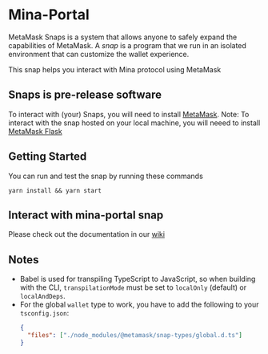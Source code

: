 # Mina-Portal
MetaMask Snaps is a system that allows anyone to safely expand the capabilities of MetaMask. A _snap_ is a program that we run in an isolated environment that can customize the wallet experience.

This snap helps you interact with Mina protocol using MetaMask

## Snaps is pre-release software
To interact with (your) Snaps, you will need to install [MetaMask](https://metamask.io/).
Note: To interact with the snap hosted on your local machine, you will neeed to install [MetaMask Flask](https://metamask.io/flask/)

## Getting Started
You can run and test the snap by running these commands
```shell
yarn install && yarn start
```

## Interact with mina-portal snap
Please check out the documentation in our [wiki](https://github.com/sotatek-dev/mina-snap/wiki/API-Documentation)

## Notes
- Babel is used for transpiling TypeScript to JavaScript, so when building with the CLI,
  `transpilationMode` must be set to `localOnly` (default) or `localAndDeps`.
- For the global `wallet` type to work, you have to add the following to your `tsconfig.json`:
  ```json
  {
    "files": ["./node_modules/@metamask/snap-types/global.d.ts"]
  }
  ```
